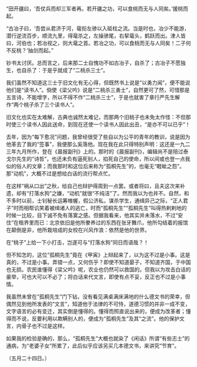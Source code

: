 “田开疆曰，‘吾仗兵而却三军者再。若开疆之功，可以食桃而无与人同矣。’援桃而起。

“古冶子曰，‘吾尝从君济于河，鼋衔左骖以入砥柱之流。当是时也，冶少不能游，潜行逆流百步，顺流九里，得鼋杀之，左操骖尾，右挈鼋头，鹤跃而出。津人皆曰，河伯也；若冶视之，则大鼋之首。若冶之功，可以食桃而无与人同矣！二子何不反桃？’抽剑而起。”

钞书太讨厌。总而言之，后来那二士自愧功不如古冶子，自杀了；古冶子不愿独生，也自杀了：于是乎就成了“二桃杀三士”。

我们虽然不知道这三士于旧文化有无心得，但既然书上说是“以勇力闻”，便不能说他们是“读书人”。倘使《梁父吟》说是“二桃杀三勇士”，自然更可了然，可惜那是五言诗，不能增字，所以不得不作“二桃杀三士”，于是也就害了章行严先生解作“两个桃子杀了三个读书人”。

  

旧文化也实在太难解，古典也诚然太难记，而那两个旧桃子也未免太作怪：不但那时使三个读书人因此送命，到现在还使一个读书人因此出丑，“是亦不可以已乎”！

  

去年，因为“每下愈况”问题，我曾经很受了些自以为公平的青年的教训，说是因为他革去了我的“签事”，我便那么奚落他。现在我在此只得特别声明：这还是一九二三年九月所作，登在《晨报副刊》上的。那时的《晨报副刊》，编辑尚不是陪过泰戈尔先生的“诗哲”，也还未负有逼死别人，掐死自己的使命，所以间或也登一点我似的俗人的文章；而我那时和这位后来称为“孤桐先生”的，也毫无“睚眦之怨”。那“动机”，大概不过是想给白话的流行帮点忙。

在这样“祸从口出”之秋，给自己也辩护得周到一点罢。或者将曰，且夫这次来补遗，却有“打落水狗”之嫌，“动机”就很“不纯洁”了。然而我以为也并不。自然，和不多时以前，士钊秘长运筹帷幄，假公济私，谋杀学生，通缉异己之际，“正人君子”时而相帮讥笑着被缉诸人的逃亡，时而“孤桐先生”“孤桐先生”叫得热剌剌地的时候一比较，目下诚不免有落寞之感。但据我看来，他其实并未落水，不过“安住”在租界里而已：北京依旧是他所豢养过的东西在张牙舞爪，他所勾结着的报馆在颠倒是非，他所栽培成的女校在兴风作浪：依然是他的世界。

在“桃子”上给一下小打击，岂遂可与“打落水狗”同日而语哉？！

但不知怎的，这位“孤桐先生”竟在《甲寅》上辩起来了，以为这不过是小事。这是真的，不过是小事。弄错一点，又何伤乎？即使不知道晏子，不知道齐国，于中国也无损。农民谁懂得《梁父吟》呢，农业也仍然可以救国的。但我以为攻击白话的豪举，可也大可以不必了；将白话来代文言，即使有点不妥，反正也不过是小事情。

我虽然未曾在“孤桐先生”门下钻，没有看见满桌满床满地的什么德文书的荣幸，但偶然见到他所发表的“文言”，知道他于法律的不可恃，道德习惯的并非一成不变，文字语言的必有变迁，其实倒是懂得的。懂得而照直说出来的，便成为改革者；懂得而不说，反要利用以欺瞒别人的，便成为“孤桐先生”及其“之流”。他的保护文言，内骨子也不过是这样。

如果我的检验是确的，那么，“孤桐先生”大概也就染了《闲话》所谓“有些志士”的通病，为“老婆子女”所累了，此后似乎应该另买几本德文书，来讲究“节育”。

  

（五月二十四日。）